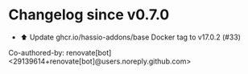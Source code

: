 # Changelog since v0.7.0
- ⬆️ Update ghcr.io/hassio-addons/base Docker tag to v17.0.2 (#33)

Co-authored-by: renovate[bot] <29139614+renovate[bot]@users.noreply.github.com> 
